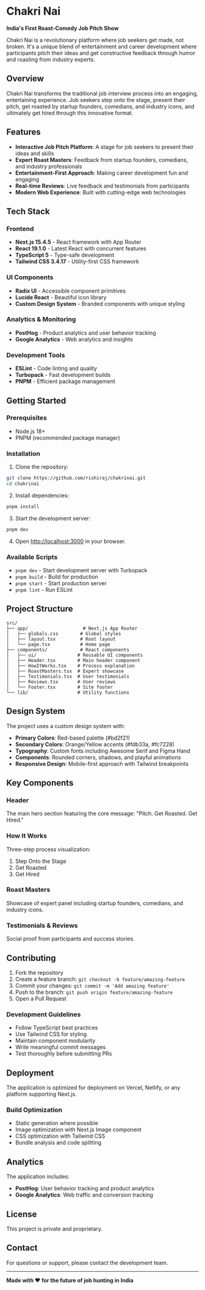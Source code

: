 # Chakri Nai

**India's First Roast-Comedy Job Pitch Show**

Chakri Nai is a revolutionary platform where job seekers get made, not broken. It's a unique blend of entertainment and career development where participants pitch their ideas and get constructive feedback through humor and roasting from industry experts.

## Overview

Chakri Nai transforms the traditional job interview process into an engaging, entertaining experience. Job seekers step onto the stage, present their pitch, get roasted by startup founders, comedians, and industry icons, and ultimately get hired through this innovative format.

## Features

- **Interactive Job Pitch Platform**: A stage for job seekers to present their ideas and skills
- **Expert Roast Masters**: Feedback from startup founders, comedians, and industry professionals
- **Entertainment-First Approach**: Making career development fun and engaging
- **Real-time Reviews**: Live feedback and testimonials from participants
- **Modern Web Experience**: Built with cutting-edge web technologies

## Tech Stack

### Frontend
- **Next.js 15.4.5** - React framework with App Router
- **React 19.1.0** - Latest React with concurrent features
- **TypeScript 5** - Type-safe development
- **Tailwind CSS 3.4.17** - Utility-first CSS framework

### UI Components
- **Radix UI** - Accessible component primitives
- **Lucide React** - Beautiful icon library
- **Custom Design System** - Branded components with unique styling

### Analytics & Monitoring
- **PostHog** - Product analytics and user behavior tracking
- **Google Analytics** - Web analytics and insights

### Development Tools
- **ESLint** - Code linting and quality
- **Turbopack** - Fast development builds
- **PNPM** - Efficient package management

## Getting Started

### Prerequisites

- Node.js 18+
- PNPM (recommended package manager)

### Installation

1. Clone the repository:
```bash
git clone https://github.com/rishiraj/chakrinai.git
cd chakrinai
```

2. Install dependencies:
```bash
pnpm install
```

3. Start the development server:
```bash
pnpm dev
```

4. Open [http://localhost:3000](http://localhost:3000) in your browser.

### Available Scripts

- `pnpm dev` - Start development server with Turbopack
- `pnpm build` - Build for production
- `pnpm start` - Start production server
- `pnpm lint` - Run ESLint

## Project Structure

```
src/
├── app/                    # Next.js App Router
│   ├── globals.css        # Global styles
│   ├── layout.tsx         # Root layout
│   └── page.tsx           # Home page
├── components/            # React components
│   ├── ui/               # Reusable UI components
│   ├── Header.tsx        # Main header component
│   ├── HowItWorks.tsx    # Process explanation
│   ├── RoastMasters.tsx  # Expert showcase
│   ├── Testimonials.tsx  # User testimonials
│   ├── Reviews.tsx       # User reviews
│   └── Footer.tsx        # Site footer
└── lib/                  # Utility functions
```

## Design System

The project uses a custom design system with:

- **Primary Colors**: Red-based palette (#bd2f21)
- **Secondary Colors**: Orange/Yellow accents (#fdb33a, #fc7228)
- **Typography**: Custom fonts including Awesome Serif and Figma Hand
- **Components**: Rounded corners, shadows, and playful animations
- **Responsive Design**: Mobile-first approach with Tailwind breakpoints

## Key Components

### Header
The main hero section featuring the core message: "Pitch. Get Roasted. Get Hired."

### How It Works
Three-step process visualization:
1. Step Onto the Stage
2. Get Roasted
3. Get Hired

### Roast Masters
Showcase of expert panel including startup founders, comedians, and industry icons.

### Testimonials & Reviews
Social proof from participants and success stories.

## Contributing

1. Fork the repository
2. Create a feature branch: `git checkout -b feature/amazing-feature`
3. Commit your changes: `git commit -m 'Add amazing feature'`
4. Push to the branch: `git push origin feature/amazing-feature`
5. Open a Pull Request

### Development Guidelines

- Follow TypeScript best practices
- Use Tailwind CSS for styling
- Maintain component modularity
- Write meaningful commit messages
- Test thoroughly before submitting PRs

## Deployment

The application is optimized for deployment on Vercel, Netlify, or any platform supporting Next.js.

### Build Optimization

- Static generation where possible
- Image optimization with Next.js Image component
- CSS optimization with Tailwind CSS
- Bundle analysis and code splitting

## Analytics

The application includes:
- **PostHog**: User behavior tracking and product analytics
- **Google Analytics**: Web traffic and conversion tracking

## License

This project is private and proprietary.

## Contact

For questions or support, please contact the development team.

---

**Made with ❤️ for the future of job hunting in India**